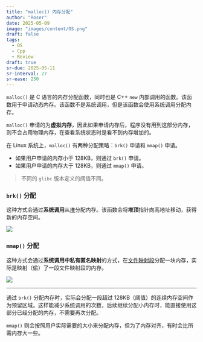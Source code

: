 ```yaml
---
title: "malloc() 内存分配"
author: "Roser"
date: 2025-05-09
image: "images/content/OS.png"
draft: false
tags:
  - OS
  - Cpp
  - Review
draft: true
sr-due: 2025-05-11
sr-interval: 27
sr-ease: 250
---
```

`malloc()` 是 C 语言的内存分配函数，同时也是 C++ `new` 内部调用的函数。该函数用于申请动态内存。该函数不是系统调用，但是该函数会使用系统调用分配内存。

`malloc()` 申请的为**虚拟内存**，因此如果申请内存后，程序没有用到这部分内存，则不会占用物理内存，在查看系统状态时是看不到内存增加的。

在 Linux 系统上，`malloc()` 有两种分配策略：`brk()` 申请和 `mmap()` 申请。
- 如果用户申请的内存小于 128KB，则通过 `brk()` 申请。
- 如果用户申请的内存大于 128KB，则通过 `mmap()` 申请。

> 不同的 `glibc` 版本定义的阈值不同。
### `brk()` 分配

这种方式会通过**系统调用**从[堆](../Linux-系统虚拟内存空间分布)分配内存。该函数会将**堆顶**指针向高地址移动，获得新的内存空间。

![](images/brk申请内存.webp)
### `mmap()` 分配

这种方式会通过**系统调用中私有匿名映射**的方式，在[文件映射段](../Linux-系统虚拟内存空间分布)分配一块内存，实际是映射（偷）了一段文件映射段的内存。

![](images/mmap申请内存.webp)

***
通过 `brk()` 分配内存时，实际会分配一段超过 128KB（阈值）的连续内存空间作为预留区域。这样能减少系统调用的次数，后续继续分配小内存时，能直接使用这部分已经分配的内存，不需要再次分配。

`mmap()` 则会按照用户实际需要的大小来分配内存，但为了内存对齐，有时会比所需内存大一些。